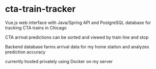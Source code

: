 # cta-train-tracker
Vue.js web interface with Java/Spring API and PostgreSQL database for tracking CTA trains in Chicago

CTA arrival predictions can be sorted and viewed by train line and stop

Backend database farms arrival data for my home station and analyzes prediction accuracy

currently hosted privately using Docker on my server
